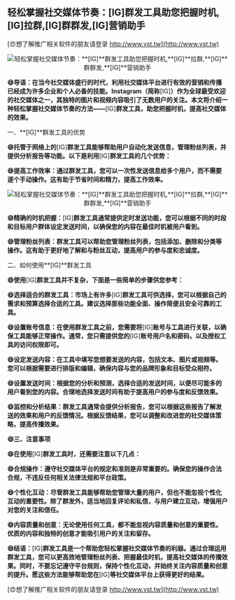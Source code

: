 ## **轻松掌握社交媒体节奏：**[IG]**群发工具助您把握时机,**[IG]**拉群,**[IG]**群群发,**[IG]**营销助手**

[😍想了解推广相关软件的朋友请登录 http://www.vst.tw](http://www.vst.tw)

 <center><img src="https://vst.tw/MP4/tuiguang/png/7.png" alt="轻松掌握社交媒体节奏：**[IG]**群发工具助您把握时机,**[IG]**拉群,**[IG]**群群发,**[IG]**营销助手"></center>

**😄导语：在当今社交媒体盛行的时代，利用社交媒体平台进行有效的营销和传播已经成为许多企业和个人必备的技能。Instagram（简称**[IG]**）作为全球最受欢迎的社交媒体之一，其独特的图片和视频内容吸引了无数用户的关注。本文将介绍一种轻松掌握社交媒体节奏的方法——**[IG]**群发工具，助您把握时机，提高社交媒体的效果。**

一、**[IG]**群发工具的优势

**😄托管于网络上的**[IG]**群发工具能够帮助用户自动化发送信息，管理粉丝列表，并提供分析报告等功能。以下是利用**[IG]**群发工具的几个优势：**

**😄提高工作效率：通过群发工具，您可以一次性发送信息给多个用户，而不需要逐个手动操作。这有助于节省时间和精力，提高工作效率。**

 <center><img src="https://vst.tw/MP4/tuiguang/png/4.png" alt="轻松掌握社交媒体节奏：**[IG]**群发工具助您把握时机,**[IG]**拉群,**[IG]**群群发,**[IG]**营销助手"></center>

**😄精确的时机把握：**[IG]**群发工具通常提供定时发送功能，您可以根据不同的时段和目标用户群体设定发送时间，以确保您的内容在最佳时机被用户看到。**

**😄管理粉丝列表：群发工具可以帮助您管理粉丝列表，包括添加、删除和分类等操作。这有助于更好地了解和与粉丝互动，提高用户的参与度和忠诚度。**

二、如何使用**[IG]**群发工具

**😄使用**[IG]**群发工具并不复杂，下面是一些简单的步骤供您参考：**

**😄选择适合的群发工具：市场上有许多**[IG]**群发工具可供选择，您可以根据自己的需求和预算选择合适的工具。建议选择那些功能全面、操作简便且安全可靠的工具。**

**😄设置账号信息：在使用群发工具之前，您需要将**[IG]**账号与工具进行关联，以确保工具能够正常操作。通常，您只需提供您的**[IG]**账号用户名和密码，以及授权工具的访问权限即可。**

**😄设定发送内容：在工具中填写您想要发送的内容，包括文本、图片或视频等。您可以根据需要进行排版和编辑，确保内容与您的品牌形象和目标受众相符。**

**😄设置发送时间：根据您的分析和预测，选择合适的发送时间，以便尽可能多的用户看到您的内容。合理地选择发送时间有助于提高用户的参与度和反馈效果。**

**😄监控和分析结果：群发工具通常会提供分析报告，您可以根据这些报告了解发送的效果和用户的反馈情况。根据反馈结果，您可以调整和改进您的社交媒体策略，提高传播效果。**

**😄三、注意事项**

**😄在使用**[IG]**群发工具时，还需要注意以下几点：**

**😄合规操作：遵守社交媒体平台的规定和准则是非常重要的。确保您的操作合法合规，不违反任何相关法律法规和平台政策。**

**😄个性化互动：尽管群发工具能够帮助您管理大量的用户，但也不能忽视个性化互动的重要性。除了群发外，适当地回复评论和私信，与用户建立互动，增强用户对您的关注和信任。**

**😄内容质量和创意：无论使用任何工具，都不能忽视内容质量和创意的重要性。优质的内容和独特的创意才能吸引用户的关注和留存。**

**😄结语：**[IG]**群发工具是一个帮助您轻松掌握社交媒体节奏的利器。通过合理运用群发工具，您可以更高效地管理粉丝列表、把握最佳时机，提高社交媒体的传播效果。同时，不要忘记遵守平台规则，保持个性化互动，并始终关注内容质量和创意的提升。愿这些方法能够帮助您在**[IG]**等社交媒体平台上获得更好的结果。**

[😍想了解推广相关软件的朋友请登录 http://www.vst.tw](http://www.vst.tw)



